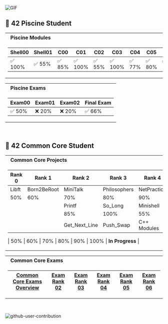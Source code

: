 ![GIF](./gif.gif)

## :elf: 42 Piscine Student

<table>
<tr>
<th align="left"> &nbsp; Piscine Modules</th>
</tr>
<tr>

<td>

| Shell00   | Shell01   | C00      | C01      | C02      | C03      | C04      | C05      | C06      | C07      | C08      | C09      | C11      | [BSQ](https://github.com/hugo4s/BSQ)      | Rush00    |
|-----------|-----------|----------|----------|----------|----------|----------|----------|----------|----------|----------|----------|----------|----------|-----------|
| ✅ 100%   | ✅ 55%    | ✅ 85%   | ✅ 100%  | ✅ 55%   | ✅ 100%  | ✅ 77%   | ✅ 80%   | ✅ 100%  | ✅ 60%   | ✅ 100%  | ✅ 100%  | ✅ 55%   | ❌ 0%    | ✅ 120%  |





</td> </tr> </table>

<table>
<tr>
<th align="left"> &nbsp; Piscine Exams</th>
</tr>
<tr>

<td>

| Exam00    | Exam01    | Exam02    | Final Exam |
|-----------|-----------|-----------|------------|
| ✅ 50%    | ❌ 20%    | ❌ 20%    | ✅ 66%     |


</td> </tr> </table>

<br>

## :vampire: 42 Common Core Student

<table>
<tr>
<th align="left"> &nbsp; Common Core Projects</th>
</tr>
<tr>

<td>

| Rank 0      | Rank 1                                 | Rank 2                                        | Rank 3                               | Rank 4                                    | Rank 5                                    | Rank 6                                    |
|-------------|---------------------------------------|-----------------------------------------------|---------------------------------------|-------------------------------------------|--------------------------------------------|--------------------------------------------|
| Libft        | Born2BeRoot                            | MiniTalk                                      | Philosophers                          | NetPractice                             | Inception                                | Transcendence                            |
| 50%         | 60%                                   | 70%                                         | 80%                                   | 90%                                     | 100%                                      | 55%                                      |
|             |                                         | Printf                                       | So_Long                               | Minishell                                | Cub3D                                     | IRC                                       |
|             |                                         | 85%                                         | 100%                                  | 55%                                      | 77%                                      | 80%                                       |
|             |                                         | Get_Next_Line                               | Push_Swap                              | C++ Modules                              |                                          |

| 50%           | 60%                                     | 70%                                         | 80%                                   | 90%                                     | 100%                                      | **In Progress**                              |

</td>

<table>
<tr>
<th align="left"> &nbsp; Common Core Exams</th>
</tr>
<tr>

<td>

| [Common Core Exams Overview](https://github.com/pasqualerossi/42-Exams) | [Exam Rank 02](https://github.com/pasqualerossi/42-School-Exam-Rank-02)  | [Exam Rank 03](https://github.com/pasqualerossi/42-School-Exam-Rank-03)  | [Exam Rank 04](https://github.com/pasqualerossi/42-School-Exam-Rank-04) | [Exam Rank 05](https://github.com/pasqualerossi/42-School-Exam-Rank-05)  | [Exam Rank 06](https://github.com/pasqualerossi/42-School-Exam-Rank-06)  |
|--|--|--|--|--|--|

</td>

</tr> </table>

<br>

![github-user-contribution](https://user-images.githubusercontent.com/58959408/157782696-8bc9ca49-ca61-4ab5-8b83-49c4e76c1a8f.svg)
